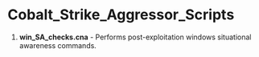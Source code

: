 # Cobalt_Strike_Aggressor_Scripts
1. **win_SA_checks.cna** - Performs post-exploitation windows situational awareness commands.
